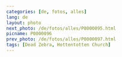 ```yaml
---
categories: [de, fotos, alles]
lang: de
layout: photo
next_photo: /de/fotos/alles/P0000095.html
picname: P0000096
prev_photo: /de/fotos/alles/P0000097.html
tags: [Dead Zebra, Hottentotten Church]
---
```

